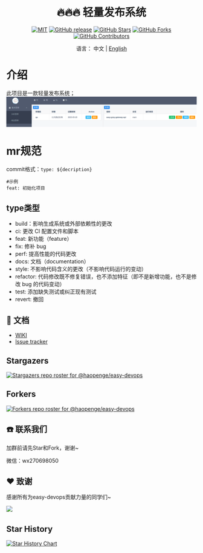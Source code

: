 <div align="center">

<h1 align="center">🔥🔥🔥 轻量发布系统</h1>

<div align="center">

[![MIT](https://img.shields.io/badge/license-MIT-blue.svg)](https://github.com/haopenge/easy-devops/blob/main/LICENSE)
[![GitHub release](https://img.shields.io/github/release/haopenge/easy-devops)](https://github.com/haopenge/easy-devops/releases)
[![GitHub Stars](https://img.shields.io/github/stars/haopenge/easy-devops)](https://github.com/haopenge/easy-devops/stargazers)
[![GitHub Forks](https://img.shields.io/github/forks/haopenge/easy-devops)](https://github.com/haopenge/easy-devops/fork)
[![GitHub Contributors](https://img.shields.io/github/contributors/haopenge/easy-devops)](https://github.com/haopenge/easy-devops/graphs/contributors)

</div>

语言： 中文 | [English](README_CN.md)
</div>


# 介绍

此项目是一款轻量发布系统；
![](doc/img/img_1.png)


# mr规范

commit格式：`type: ${decription}`

```
#示例
feat: 初始化项目
```

## type类型

-   build：影响生成系统或外部依赖性的更改
-   ci: 更改 CI 配置文件和脚本
-   feat: 新功能（feature）
-   fix: 修补 bug
-   perf: 提高性能的代码更改
-   docs: 文档（documentation）
-   style: 不影响代码含义的更改（不影响代码运行的变动）
-   refactor: 代码修改既不修复错误，也不添加特征（即不是新增功能，也不是修改 bug 的代码变动）
-   test: 添加缺失测试或纠正现有测试
-   revert: 撤回


## 📑 文档

* <a href="https://github.com/haopenge/easy-devops/wiki">WIKI</a>
* <a href="https://github.com/haopenge/easy-devops/issues">Issue tracker</a>

 ## Stargazers
[![Stargazers repo roster for @haopenge/easy-devops](https://reporoster.com/stars/haopenge/easy-devops)](https://github.com/haopenge/easy-devops/stargazers)

## Forkers
[![Forkers repo roster for @haopenge/easy-devops](https://reporoster.com/forks/haopenge/easy-devops)](https://github.com/haopenge/easy-devops/network/members)

## ☎️ 联系我们

加群前请先Star和Fork，谢谢~

微信：wx270698050



## ❤️ 致谢
感谢所有为easy-devops贡献力量的同学们~

<a href="https://github.com/haopenge/easy-devops/graphs/contributors">
  <img src="https://contrib.rocks/image?repo=haopenge/easy-devops" />
</a>

## Star History

<a href="https://star-history.com/#haopenge/easy-devops&Date">
<picture>
<source media="(prefers-color-scheme: dark)" srcset="https://api.star-history.com/svg?repos=haopenge/easy-devops&type=Date&theme=dark" />
<source media="(prefers-color-scheme: light)" srcset="https://api.star-history.com/svg?repos=haopenge/easy-devops&type=Date" />
<img alt="Star History Chart" src="https://api.star-history.com/svg?repos=haopenge/easy-devops&type=Date" />
</picture>
</a>





